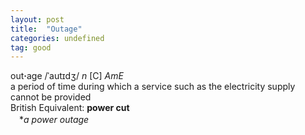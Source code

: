 ```yaml
---
layout: post
title:  "Outage"
categories: undefined
tag: good
---
```

<DIV style="MARGIN: 0px 0px 5px">out<B>·</B>age /ˈautɪdʒ/ <I>n</I> [C] <I>AmE</I> <BR>a period of time during which a service such as the electricity supply cannot be provided<BR>British Equivalent: <B>power cut</B><BR>　*<I>a power outage</I></DIV>
